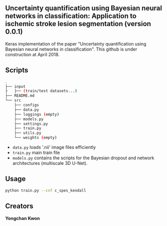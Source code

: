 ## Uncertainty quantification using Bayesian neural networks in classification: Application to ischemic stroke lesion segmentation (version 0.0.1)

Keras implementation of the paper "Uncertainty quantification using Bayesian neural networks in classification". This github is under construction at April 2018.

## Scripts

```bash
.
├── input
├   ├── (train/test datasets...)
├── README.md
└── src
    ├── configs
    ├── data.py
    ├── loggings (empty)
    ├── models.py
    ├── settings.py
    ├── train.py
    ├── utils.py
    └── weights (empty)
```

- `data.py` loads '.nii' image files efficiently 
- `train.py` main train file
- `models.py` contains the scripts for the Bayesian dropout and network architectures (multiscale 3D U-Net).

## Usage

```bash
python train.py --cnf c_spes_kendall
```

## Creators

**Yongchan Kwon**
